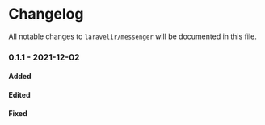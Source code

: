 # Changelog

All notable changes to `laravelir/messenger` will be documented in this file.

### 0.1.1 - 2021-12-02

#### Added

#### Edited

#### Fixed
